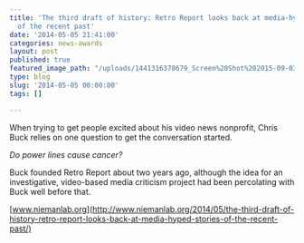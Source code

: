 ```yaml
---
title: 'The third draft of history: Retro Report looks back at media-hyped stories
  of the recent past'
date: '2014-05-05 21:41:00'
categories: news-awards
layout: post
published: true
featured_image_path: "/uploads/1441316378679_Screen%20Shot%202015-09-03%20at%205.39.26%20PM.png"
type: blog
slug: '2014-05-05 00:00:00'
tags: []

---
```

When trying to get people excited about his video news nonprofit, Chris Buck relies on one question to get the conversation started.

_Do power lines cause cancer?_

Buck founded Retro Report about two years ago, although the idea for an investigative, video-based media criticism project had been percolating with Buck well before that.

[www.niemanlab.org](http://www.niemanlab.org/2014/05/the-third-draft-of-history-retro-report-looks-back-at-media-hyped-stories-of-the-recent-past/)

